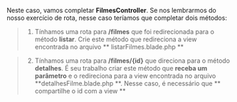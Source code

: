 Neste caso, vamos completar **FilmesController**. Se nos lembrarmos do nosso exercício de rota, nesse caso teríamos que completar dois métodos:

> 1. Tínhamos uma rota para **/filmes** que foi redirecionada para o método **listar**. Crie este método que redireciona a view encontrada no arquivo ** listarFilmes.blade.php **

> 2. Tínhamos uma rota para **/filmes/{id}** que direciona para o método **detalhes**. É seu trabalho criar este método que **receba um parâmetro** e o redireciona para a view encontrada no arquivo **detalhesFilme.blade.php **. Nesse caso, é necessário que ** compartilhe o id com a view **
